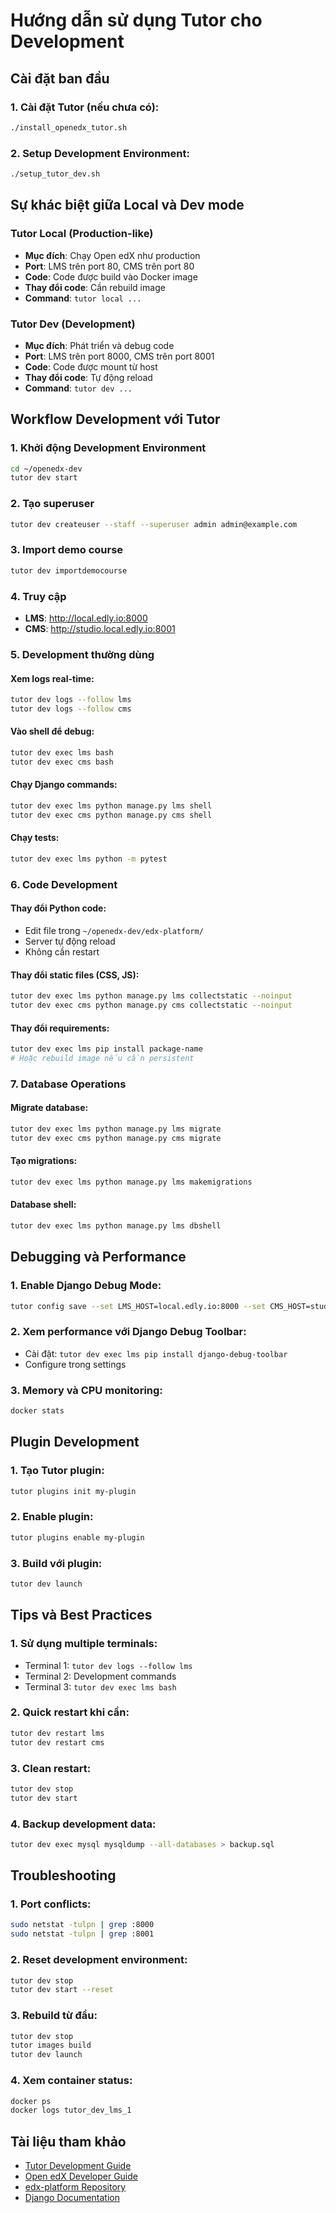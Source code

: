 # Hướng dẫn sử dụng Tutor cho Development

## Cài đặt ban đầu

### 1. Cài đặt Tutor (nếu chưa có):
```bash
./install_openedx_tutor.sh
```

### 2. Setup Development Environment:
```bash
./setup_tutor_dev.sh
```

## Sự khác biệt giữa Local và Dev mode

### Tutor Local (Production-like)
- **Mục đích**: Chạy Open edX như production
- **Port**: LMS trên port 80, CMS trên port 80
- **Code**: Code được build vào Docker image
- **Thay đổi code**: Cần rebuild image
- **Command**: `tutor local ...`

### Tutor Dev (Development)
- **Mục đích**: Phát triển và debug code
- **Port**: LMS trên port 8000, CMS trên port 8001  
- **Code**: Code được mount từ host
- **Thay đổi code**: Tự động reload
- **Command**: `tutor dev ...`

## Workflow Development với Tutor

### 1. Khởi động Development Environment
```bash
cd ~/openedx-dev
tutor dev start
```

### 2. Tạo superuser
```bash
tutor dev createuser --staff --superuser admin admin@example.com
```

### 3. Import demo course
```bash
tutor dev importdemocourse
```

### 4. Truy cập
- **LMS**: http://local.edly.io:8000
- **CMS**: http://studio.local.edly.io:8001

### 5. Development thường dùng

#### Xem logs real-time:
```bash
tutor dev logs --follow lms
tutor dev logs --follow cms
```

#### Vào shell để debug:
```bash
tutor dev exec lms bash
tutor dev exec cms bash
```

#### Chạy Django commands:
```bash
tutor dev exec lms python manage.py lms shell
tutor dev exec cms python manage.py cms shell
```

#### Chạy tests:
```bash
tutor dev exec lms python -m pytest
```

### 6. Code Development

#### Thay đổi Python code:
- Edit file trong `~/openedx-dev/edx-platform/`
- Server tự động reload
- Không cần restart

#### Thay đổi static files (CSS, JS):
```bash
tutor dev exec lms python manage.py lms collectstatic --noinput
tutor dev exec cms python manage.py cms collectstatic --noinput
```

#### Thay đổi requirements:
```bash
tutor dev exec lms pip install package-name
# Hoặc rebuild image nếu cần persistent
```

### 7. Database Operations

#### Migrate database:
```bash
tutor dev exec lms python manage.py lms migrate
tutor dev exec cms python manage.py cms migrate
```

#### Tạo migrations:
```bash
tutor dev exec lms python manage.py lms makemigrations
```

#### Database shell:
```bash
tutor dev exec lms python manage.py lms dbshell
```

## Debugging và Performance

### 1. Enable Django Debug Mode:
```bash
tutor config save --set LMS_HOST=local.edly.io:8000 --set CMS_HOST=studio.local.edly.io:8001
```

### 2. Xem performance với Django Debug Toolbar:
- Cài đặt: `tutor dev exec lms pip install django-debug-toolbar`
- Configure trong settings

### 3. Memory và CPU monitoring:
```bash
docker stats
```

## Plugin Development

### 1. Tạo Tutor plugin:
```bash
tutor plugins init my-plugin
```

### 2. Enable plugin:
```bash
tutor plugins enable my-plugin
```

### 3. Build với plugin:
```bash
tutor dev launch
```

## Tips và Best Practices

### 1. Sử dụng multiple terminals:
- Terminal 1: `tutor dev logs --follow lms`
- Terminal 2: Development commands
- Terminal 3: `tutor dev exec lms bash`

### 2. Quick restart khi cần:
```bash
tutor dev restart lms
tutor dev restart cms
```

### 3. Clean restart:
```bash
tutor dev stop
tutor dev start
```

### 4. Backup development data:
```bash
tutor dev exec mysql mysqldump --all-databases > backup.sql
```

## Troubleshooting

### 1. Port conflicts:
```bash
sudo netstat -tulpn | grep :8000
sudo netstat -tulpn | grep :8001
```

### 2. Reset development environment:
```bash
tutor dev stop
tutor dev start --reset
```

### 3. Rebuild từ đầu:
```bash
tutor dev stop
tutor images build
tutor dev launch
```

### 4. Xem container status:
```bash
docker ps
docker logs tutor_dev_lms_1
```

## Tài liệu tham khảo

- [Tutor Development Guide](https://docs.tutor.edly.io/dev.html)
- [Open edX Developer Guide](https://docs.openedx.org/en/latest/developers/)
- [edx-platform Repository](https://github.com/openedx/edx-platform)
- [Django Documentation](https://docs.djangoproject.com/)
